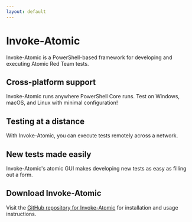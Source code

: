 ```yaml
---
layout: default
---
```


# Invoke-Atomic

Invoke-Atomic is a PowerShell-based framework for developing and executing
Atomic Red Team tests.

## Cross-platform support

Invoke-Atomic runs anywhere PowerShell Core runs. Test on Windows, macOS, and
Linux with minimal configuration!

## Testing at a distance

With Invoke-Atomic, you can execute tests remotely across a network.

## New tests made easily

Invoke-Atomic's atomic GUI makes developing new tests as easy as filling out a
form.

## Download Invoke-Atomic

Visit the [GitHub repository for Invoke-Atomic](https://github.com/redcanaryco/invoke-atomicredteam)
for installation and usage instructions.
